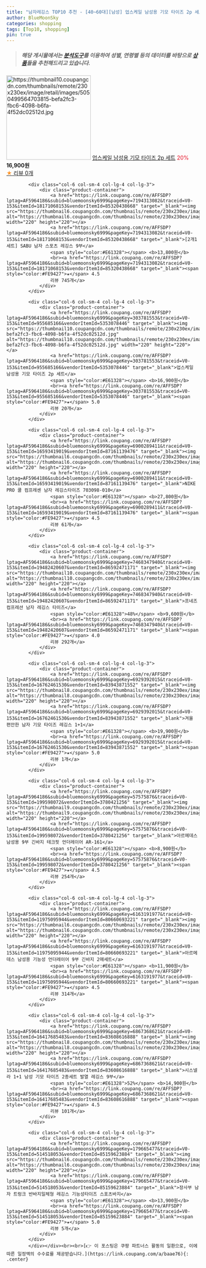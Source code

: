 ```yaml
---
title: "남자레깅스 TOP10 추천 - [40~60대][남성] 업스케일 남성용 기모 타이즈 2p 세트"
author: BlueMoonSky
categories: shopping
tags: [Top10, shopping]
pin: true
---
```


> ##### 해당 게시물에서는 [**분석도구**](https://itemscout.io/)를 이용하여 **성별**, **연령별** 등의 데이터를 바탕으로 [**상품**](https://link.coupang.com/a/baae76)들을 추천해드리고 있습니다.
<div class="container"><div class="row">
            <div class="col-6 col-sm-4 col-lg-4 col-lg-3">
                <div class="product-container">
                    <a href="https://link.coupang.com/re/AFFSDP?lptag=AF5964186&subid=bluemoonsky6999&pageKey=303781553&traceid=V0-153&itemId=955685166&vendorItemId=5353078446" target="_blank"><img src="https://thumbnail10.coupangcdn.com/thumbnails/remote/230x230ex/image/retail/images/5050499564703815-befa2fc3-fbc6-4098-b6fa-4f52dc02512d.jpg" alt="https://thumbnail10.coupangcdn.com/thumbnails/remote/230x230ex/image/retail/images/5050499564703815-befa2fc3-fbc6-4098-b6fa-4f52dc02512d.jpg" width="220" height="220"></a>
                    <a href="https://link.coupang.com/re/AFFSDP?lptag=AF5964186&subid=bluemoonsky6999&pageKey=303781553&traceid=V0-153&itemId=955685166&vendorItemId=5353078446" target="_blank">업스케일 남성용 기모 타이즈 2p 세트</a>
                    <span style="color:#E61328">20%</span> <b>16,900원</b>
                    <br><a href="https://link.coupang.com/re/AFFSDP?lptag=AF5964186&subid=bluemoonsky6999&pageKey=303781553&traceid=V0-153&itemId=955685166&vendorItemId=5353078446" target="_blank"><span style="color:#FE9427">★</span> 
                    리뷰 0개</a>
                </div>
            </div>
            
            <div class="col-6 col-sm-4 col-lg-4 col-lg-3">
                <div class="product-container">
                    <a href="https://link.coupang.com/re/AFFSDP?lptag=AF5964186&subid=bluemoonsky6999&pageKey=7194313082&traceid=V0-153&itemId=18171068153&vendorItemId=85320438668" target="_blank"><img src="https://thumbnail6.coupangcdn.com/thumbnails/remote/230x230ex/image/vendor_inventory/4a69/c37a35f9748dc4e4d859ffe4a4abdbaeb365b2b1817a7079918f50d85159.jpg" alt="https://thumbnail6.coupangcdn.com/thumbnails/remote/230x230ex/image/vendor_inventory/4a69/c37a35f9748dc4e4d859ffe4a4abdbaeb365b2b1817a7079918f50d85159.jpg" width="220" height="220"></a>
                    <a href="https://link.coupang.com/re/AFFSDP?lptag=AF5964186&subid=bluemoonsky6999&pageKey=7194313082&traceid=V0-153&itemId=18171068153&vendorItemId=85320438668" target="_blank">[2개1세트] SABU 남자 스포츠 레깅스 9부</a>
                    <span style="color:#E61328"></span> <b>13,800원</b>
                    <br><a href="https://link.coupang.com/re/AFFSDP?lptag=AF5964186&subid=bluemoonsky6999&pageKey=7194313082&traceid=V0-153&itemId=18171068153&vendorItemId=85320438668" target="_blank"><span style="color:#FE9427">★</span> 4.5
                    리뷰 745개</a>
                </div>
            </div>
            
            <div class="col-6 col-sm-4 col-lg-4 col-lg-3">
                <div class="product-container">
                    <a href="https://link.coupang.com/re/AFFSDP?lptag=AF5964186&subid=bluemoonsky6999&pageKey=303781553&traceid=V0-153&itemId=955685166&vendorItemId=5353078446" target="_blank"><img src="https://thumbnail10.coupangcdn.com/thumbnails/remote/230x230ex/image/retail/images/5050499564703815-befa2fc3-fbc6-4098-b6fa-4f52dc02512d.jpg" alt="https://thumbnail10.coupangcdn.com/thumbnails/remote/230x230ex/image/retail/images/5050499564703815-befa2fc3-fbc6-4098-b6fa-4f52dc02512d.jpg" width="220" height="220"></a>
                    <a href="https://link.coupang.com/re/AFFSDP?lptag=AF5964186&subid=bluemoonsky6999&pageKey=303781553&traceid=V0-153&itemId=955685166&vendorItemId=5353078446" target="_blank">업스케일 남성용 기모 타이즈 2p 세트</a>
                    <span style="color:#E61328"></span> <b>16,900원</b>
                    <br><a href="https://link.coupang.com/re/AFFSDP?lptag=AF5964186&subid=bluemoonsky6999&pageKey=303781553&traceid=V0-153&itemId=955685166&vendorItemId=5353078446" target="_blank"><span style="color:#FE9427">★</span> 5.0
                    리뷰 20개</a>
                </div>
            </div>
            
            <div class="col-6 col-sm-4 col-lg-4 col-lg-3">
                <div class="product-container">
                    <a href="https://link.coupang.com/re/AFFSDP?lptag=AF5964186&subid=bluemoonsky6999&pageKey=6900289411&traceid=V0-153&itemId=16593419019&vendorItemId=87161139476" target="_blank"><img src="https://thumbnail6.coupangcdn.com/thumbnails/remote/230x230ex/image/vendor_inventory/a66b/5ca75f82046928ec625ddcfd734ff8b5cb47d15e5b94e72323ed91dbd21c.jpg" alt="https://thumbnail6.coupangcdn.com/thumbnails/remote/230x230ex/image/vendor_inventory/a66b/5ca75f82046928ec625ddcfd734ff8b5cb47d15e5b94e72323ed91dbd21c.jpg" width="220" height="220"></a>
                    <a href="https://link.coupang.com/re/AFFSDP?lptag=AF5964186&subid=bluemoonsky6999&pageKey=6900289411&traceid=V0-153&itemId=16593419019&vendorItemId=87161139476" target="_blank">NIKE PRO 쿨 컴프레센 남자 레깅스타이즈 703098-010</a>
                    <span style="color:#E61328"></span> <b>27,800원</b>
                    <br><a href="https://link.coupang.com/re/AFFSDP?lptag=AF5964186&subid=bluemoonsky6999&pageKey=6900289411&traceid=V0-153&itemId=16593419019&vendorItemId=87161139476" target="_blank"><span style="color:#FE9427">★</span> 4.5
                    리뷰 61개</a>
                </div>
            </div>
            
            <div class="col-6 col-sm-4 col-lg-4 col-lg-3">
                <div class="product-container">
                    <a href="https://link.coupang.com/re/AFFSDP?lptag=AF5964186&subid=bluemoonsky6999&pageKey=7468347940&traceid=V0-153&itemId=19482420607&vendorItemId=86592471171" target="_blank"><img src="https://thumbnail10.coupangcdn.com/thumbnails/remote/230x230ex/image/vendor_inventory/c8d3/93773c59eee812e9655b5bfd3d1c50c7416468af4bd5dc9b114e0ab5ae28.jpg" alt="https://thumbnail10.coupangcdn.com/thumbnails/remote/230x230ex/image/vendor_inventory/c8d3/93773c59eee812e9655b5bfd3d1c50c7416468af4bd5dc9b114e0ab5ae28.jpg" width="220" height="220"></a>
                    <a href="https://link.coupang.com/re/AFFSDP?lptag=AF5964186&subid=bluemoonsky6999&pageKey=7468347940&traceid=V0-153&itemId=19482420607&vendorItemId=86592471171" target="_blank">프네즈 컴프레션 남자 레깅스 타이즈</a>
                    <span style="color:#E61328">48%</span> <b>9,600원</b>
                    <br><a href="https://link.coupang.com/re/AFFSDP?lptag=AF5964186&subid=bluemoonsky6999&pageKey=7468347940&traceid=V0-153&itemId=19482420607&vendorItemId=86592471171" target="_blank"><span style="color:#FE9427">★</span> 4.0
                    리뷰 292개</a>
                </div>
            </div>
            
            <div class="col-6 col-sm-4 col-lg-4 col-lg-3">
                <div class="product-container">
                    <a href="https://link.coupang.com/re/AFFSDP?lptag=AF5964186&subid=bluemoonsky6999&pageKey=6929392015&traceid=V0-153&itemId=16762461530&vendorItemId=83943871552" target="_blank"><img src="https://thumbnail8.coupangcdn.com/thumbnails/remote/230x230ex/image/vendor_inventory/4fe2/edad25af22331a4330f43bc6a25b8277effebbe35e42def36d7e2c4b457c.jpg" alt="https://thumbnail8.coupangcdn.com/thumbnails/remote/230x230ex/image/vendor_inventory/4fe2/edad25af22331a4330f43bc6a25b8277effebbe35e42def36d7e2c4b457c.jpg" width="220" height="220"></a>
                    <a href="https://link.coupang.com/re/AFFSDP?lptag=AF5964186&subid=bluemoonsky6999&pageKey=6929392015&traceid=V0-153&itemId=16762461530&vendorItemId=83943871552" target="_blank">겨울 편안한 남자 기모 타이즈 레깅스 1+1</a>
                    <span style="color:#E61328"></span> <b>19,900원</b>
                    <br><a href="https://link.coupang.com/re/AFFSDP?lptag=AF5964186&subid=bluemoonsky6999&pageKey=6929392015&traceid=V0-153&itemId=16762461530&vendorItemId=83943871552" target="_blank"><span style="color:#FE9427">★</span> 5.0
                    리뷰 1개</a>
                </div>
            </div>
            
            <div class="col-6 col-sm-4 col-lg-4 col-lg-3">
                <div class="product-container">
                    <a href="https://link.coupang.com/re/AFFSDP?lptag=AF5964186&subid=bluemoonsky6999&pageKey=57575876&traceid=V0-153&itemId=199598072&vendorItemId=3780421256" target="_blank"><img src="https://thumbnail9.coupangcdn.com/thumbnails/remote/230x230ex/image/vendor_inventory/ad47/bb14e958bac4a1a5dcfd6b0a5ad72c4febd152b9ee2453d2c1eb27d620c9.jpg" alt="https://thumbnail9.coupangcdn.com/thumbnails/remote/230x230ex/image/vendor_inventory/ad47/bb14e958bac4a1a5dcfd6b0a5ad72c4febd152b9ee2453d2c1eb27d620c9.jpg" width="220" height="220"></a>
                    <a href="https://link.coupang.com/re/AFFSDP?lptag=AF5964186&subid=bluemoonsky6999&pageKey=57575876&traceid=V0-153&itemId=199598072&vendorItemId=3780421256" target="_blank">아르메데스 남성용 9부 긴바지 테크핏 언더레이어 AR-161</a>
                    <span style="color:#E61328"></span> <b>8,900원</b>
                    <br><a href="https://link.coupang.com/re/AFFSDP?lptag=AF5964186&subid=bluemoonsky6999&pageKey=57575876&traceid=V0-153&itemId=199598072&vendorItemId=3780421256" target="_blank"><span style="color:#FE9427">★</span> 4.5
                    리뷰 254개</a>
                </div>
            </div>
            
            <div class="col-6 col-sm-4 col-lg-4 col-lg-3">
                <div class="product-container">
                    <a href="https://link.coupang.com/re/AFFSDP?lptag=AF5964186&subid=bluemoonsky6999&pageKey=6163191977&traceid=V0-153&itemId=11975095944&vendorItemId=80660693221" target="_blank"><img src="https://thumbnail6.coupangcdn.com/thumbnails/remote/230x230ex/image/vendor_inventory/d108/e42bb717a5bd401569aa922eca520310aaa0aacca0a105d7282d8037e612.jpg" alt="https://thumbnail6.coupangcdn.com/thumbnails/remote/230x230ex/image/vendor_inventory/d108/e42bb717a5bd401569aa922eca520310aaa0aacca0a105d7282d8037e612.jpg" width="220" height="220"></a>
                    <a href="https://link.coupang.com/re/AFFSDP?lptag=AF5964186&subid=bluemoonsky6999&pageKey=6163191977&traceid=V0-153&itemId=11975095944&vendorItemId=80660693221" target="_blank">아르메데스 남성용 기능성 언더레이어 9부 긴바지 2매세트</a>
                    <span style="color:#E61328"></span> <b>11,900원</b>
                    <br><a href="https://link.coupang.com/re/AFFSDP?lptag=AF5964186&subid=bluemoonsky6999&pageKey=6163191977&traceid=V0-153&itemId=11975095944&vendorItemId=80660693221" target="_blank"><span style="color:#FE9427">★</span> 4.5
                    리뷰 314개</a>
                </div>
            </div>
            
            <div class="col-6 col-sm-4 col-lg-4 col-lg-3">
                <div class="product-container">
                    <a href="https://link.coupang.com/re/AFFSDP?lptag=AF5964186&subid=bluemoonsky6999&pageKey=6867368621&traceid=V0-153&itemId=16417685483&vendorItemId=83608616888" target="_blank"><img src="https://thumbnail8.coupangcdn.com/thumbnails/remote/230x230ex/image/vendor_inventory/3b45/6bc8976833492478573d9a9a692b505cc6cafe57f3f6209fc5929dd3fde8.jpg" alt="https://thumbnail8.coupangcdn.com/thumbnails/remote/230x230ex/image/vendor_inventory/3b45/6bc8976833492478573d9a9a692b505cc6cafe57f3f6209fc5929dd3fde8.jpg" width="220" height="220"></a>
                    <a href="https://link.coupang.com/re/AFFSDP?lptag=AF5964186&subid=bluemoonsky6999&pageKey=6867368621&traceid=V0-153&itemId=16417685483&vendorItemId=83608616888" target="_blank">시스넬라 1+1 남성 기모 타이즈 2종세트 발열 레깅스 9부</a>
                    <span style="color:#E61328">52%</span> <b>14,900원</b>
                    <br><a href="https://link.coupang.com/re/AFFSDP?lptag=AF5964186&subid=bluemoonsky6999&pageKey=6867368621&traceid=V0-153&itemId=16417685483&vendorItemId=83608616888" target="_blank"><span style="color:#FE9427">★</span> 4.5
                    리뷰 101개</a>
                </div>
            </div>
            
            <div class="col-6 col-sm-4 col-lg-4 col-lg-3">
                <div class="product-container">
                    <a href="https://link.coupang.com/re/AFFSDP?lptag=AF5964186&subid=bluemoonsky6999&pageKey=179665477&traceid=V0-153&itemId=514518053&vendorItemId=85159623884" target="_blank"><img src="https://thumbnail6.coupangcdn.com/thumbnails/remote/230x230ex/image/vendor_inventory/75fd/083f3ad8c555d7810d2809b90ff135fcf6ed5a15aba2b75cbcae60c9303a.jpg" alt="https://thumbnail6.coupangcdn.com/thumbnails/remote/230x230ex/image/vendor_inventory/75fd/083f3ad8c555d7810d2809b90ff135fcf6ed5a15aba2b75cbcae60c9303a.jpg" width="220" height="220"></a>
                    <a href="https://link.coupang.com/re/AFFSDP?lptag=AF5964186&subid=bluemoonsky6999&pageKey=179665477&traceid=V0-153&itemId=514518053&vendorItemId=85159623884" target="_blank">장사부 남자 트렁크 반바지일체형 레깅스 기능성타이즈 스포츠바지</a>
                    <span style="color:#E61328"></span> <b>13,900원</b>
                    <br><a href="https://link.coupang.com/re/AFFSDP?lptag=AF5964186&subid=bluemoonsky6999&pageKey=179665477&traceid=V0-153&itemId=514518053&vendorItemId=85159623884" target="_blank"><span style="color:#FE9427">★</span> 5.0
                    리뷰 5개</a>
                </div>
            </div>
            </div></div><br><br>[👉 이 포스팅은 쿠팡 파트너스 활동의 일환으로, 이에 따른 일정액의 수수료를 제공받습니다.](https://link.coupang.com/a/baae76){: .center}